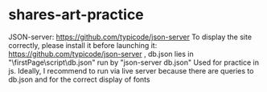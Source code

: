 # shares-art-practice
JSON-server: https://github.com/typicode/json-server
To display the site correctly, please install it before launching it: https://github.com/typicode/json-server , db.json lies in "\firstPage\script\db.json" run by "json-server db.json" Used for practice in js.
Ideally, I recommend to run via live server because there are queries to db.json and for the correct display of fonts
